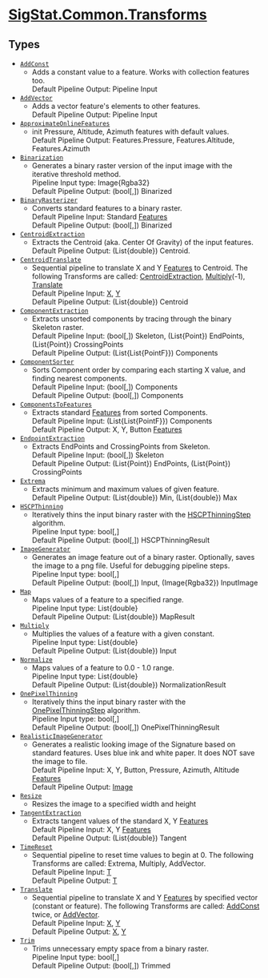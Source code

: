 # [SigStat.Common.Transforms](./README.md)

## Types

- [`AddConst`](./AddConst.md)
	- Adds a constant value to a feature. Works with collection features too.  <br>Default Pipeline Output: Pipeline Input
- [`AddVector`](./AddVector.md)
	- Adds a vector feature's elements to other features.  <br>Default Pipeline Output: Pipeline Input
- [`ApproximateOnlineFeatures`](./ApproximateOnlineFeatures.md)
	- init Pressure, Altitude, Azimuth features with default values.  <br>Default Pipeline Output: Features.Pressure, Features.Altitude, Features.Azimuth
- [`Binarization`](./Binarization.md)
	- Generates a binary raster version of the input image with the iterative threshold method.  <br>Pipeline Input type: Image{Rgba32} <br>Default Pipeline Output: (bool[,]) Binarized
- [`BinaryRasterizer`](./BinaryRasterizer.md)
	- Converts standard features to a binary raster.  <br>Default Pipeline Input: Standard [Features](../../SigStat/Common/Features.md) <br>Default Pipeline Output: (bool[,]) Binarized
- [`CentroidExtraction`](./CentroidExtraction.md)
	- Extracts the Centroid (aka. Center Of Gravity) of the input features.  <br> Default Pipeline Output: (List{double}) Centroid.
- [`CentroidTranslate`](./CentroidTranslate.md)
	- Sequential pipeline to translate X and Y [Features](../../SigStat/Common/Features.md) to Centroid.  The following Transforms are called: [CentroidExtraction](../../SigStat/Common/Transforms/CentroidExtraction.md), [Multiply](../../SigStat/Common/Transforms/Multiply.md)(-1), [Translate](../../SigStat/Common/Transforms/Translate.md)<br>Default Pipeline Input: [X](../../SigStat/Common/Features.md), [Y](../../SigStat/Common/Features.md) <br>Default Pipeline Output: (List{double}) Centroid
- [`ComponentExtraction`](./ComponentExtraction.md)
	- Extracts unsorted components by tracing through the binary Skeleton raster.  <br>Default Pipeline Input: (bool[,]) Skeleton, (List{Point}) EndPoints, (List{Point}) CrossingPoints <br>Default Pipeline Output: (List{List{PointF}}) Components
- [`ComponentSorter`](./ComponentSorter.md)
	- Sorts Component order by comparing each starting X value, and finding nearest components.  <br>Default Pipeline Input: (bool[,]) Components <br>Default Pipeline Output: (bool[,]) Components
- [`ComponentsToFeatures`](./ComponentsToFeatures.md)
	- Extracts standard [Features](../../SigStat/Common/Features.md) from sorted Components.  <br>Default Pipeline Input: (List{List{PointF}}) Components <br>Default Pipeline Output: X, Y, Button [Features](../../SigStat/Common/Features.md)
- [`EndpointExtraction`](./EndpointExtraction.md)
	- Extracts EndPoints and CrossingPoints from Skeleton.  <br>Default Pipeline Input: (bool[,]) Skeleton <br>Default Pipeline Output: (List{Point}) EndPoints, (List{Point}) CrossingPoints
- [`Extrema`](./Extrema.md)
	- Extracts minimum and maximum values of given feature.  <br>Default Pipeline Output: (List{double}) Min, (List{double}) Max
- [`HSCPThinning`](./HSCPThinning.md)
	- Iteratively thins the input binary raster with the [HSCPThinningStep](../../SigStat/Common/Algorithms/HSCPThinningStep.md) algorithm.  <br>Pipeline Input type: bool[,] <br>Default Pipeline Output: (bool[,]) HSCPThinningResult
- [`ImageGenerator`](./ImageGenerator.md)
	- Generates an image feature out of a binary raster.  Optionally, saves the image to a png file.  Useful for debugging pipeline steps.  <br>Pipeline Input type: bool[,] <br>Default Pipeline Output: (bool[,]) Input, (Image{Rgba32}) InputImage
- [`Map`](./Map.md)
	- Maps values of a feature to a specified range.  <br>Pipeline Input type: List{double} <br>Default Pipeline Output: (List{double}) MapResult
- [`Multiply`](./Multiply.md)
	- Multiplies the values of a feature with a given constant.  <br>Pipeline Input type: List{double} <br>Default Pipeline Output: (List{double}) Input
- [`Normalize`](./Normalize.md)
	- Maps values of a feature to 0.0 - 1.0 range.  <br>Pipeline Input type: List{double} <br>Default Pipeline Output: (List{double}) NormalizationResult
- [`OnePixelThinning`](./OnePixelThinning.md)
	- Iteratively thins the input binary raster with the [OnePixelThinningStep](../../SigStat/Common/Algorithms/OnePixelThinningStep.md) algorithm.  <br>Pipeline Input type: bool[,] <br>Default Pipeline Output: (bool[,]) OnePixelThinningResult
- [`RealisticImageGenerator`](./RealisticImageGenerator.md)
	- Generates a realistic looking image of the Signature based on standard features. Uses blue ink and white paper. It does NOT save the image to file.  <br>Default Pipeline Input: X, Y, Button, Pressure, Azimuth, Altitude [Features](../../SigStat/Common/Features.md) <br>Default Pipeline Output: [Image](../../SigStat/Common/Features.md)
- [`Resize`](./Resize.md)
	- Resizes the image to a specified width and height
- [`TangentExtraction`](./TangentExtraction.md)
	- Extracts tangent values of the standard X, Y [Features](../../SigStat/Common/Features.md)<br>Default Pipeline Input: X, Y [Features](../../SigStat/Common/Features.md) <br>Default Pipeline Output: (List{double})  Tangent
- [`TimeReset`](./TimeReset.md)
	- Sequential pipeline to reset time values to begin at 0.  The following Transforms are called: Extrema, Multiply, AddVector.  <br>Default Pipeline Input: [T](../../SigStat/Common/Features.md) <br>Default Pipeline Output: [T](../../SigStat/Common/Features.md)
- [`Translate`](./Translate.md)
	- Sequential pipeline to translate X and Y [Features](../../SigStat/Common/Features.md) by specified vector (constant or feature).  The following Transforms are called: [AddConst](../../SigStat/Common/Transforms/AddConst.md) twice, or [AddVector](../../SigStat/Common/Transforms/AddVector.md).  <br>Default Pipeline Input: [X](../../SigStat/Common/Features.md), [Y](../../SigStat/Common/Features.md) <br>Default Pipeline Output: [X](../../SigStat/Common/Features.md), [Y](../../SigStat/Common/Features.md)
- [`Trim`](./Trim.md)
	- Trims unnecessary empty space from a binary raster.  <br>Pipeline Input type: bool[,] <br>Default Pipeline Output: (bool[,]) Trimmed

